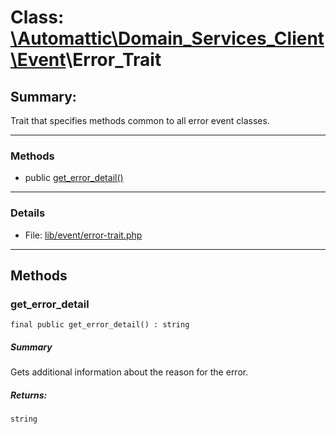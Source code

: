 # Class: [\Automattic](../namespaces/automattic.md)[\Domain_Services_Client](../namespaces/automattic-domain-services-client.md)[\Event](../namespaces/automattic-domain-services-client-event.md)\Error_Trait

## Summary:

Trait that specifies methods common to all error event classes.


---

### Methods

* public [get_error_detail()](#method_get_error_detail)

---

### Details

* File: [lib/event/error-trait.php](../../lib/event/error-trait.php)

---

## Methods

<a id="method_get_error_detail"></a>
### get_error_detail

```
final public get_error_detail() : string
```

##### Summary

Gets additional information about the reason for the error.

##### Returns:

```
string
```
